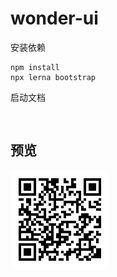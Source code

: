 # wonder-ui

安装依赖

```
npm install
npx lerna bootstrap
```

启动文档

```


```

## 预览

![预览](./docs/generate.png)
